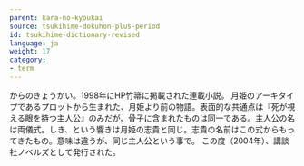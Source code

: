 ```yaml
---
parent: kara-no-kyoukai
source: tsukihime-dokuhon-plus-period
id: tsukihime-dictionary-revised
language: ja
weight: 17
category:
- term
---
```


からのきょうかい。1998年にHP竹箒に掲載された連載小説。
月姫のアーキタイプであるプロットから生まれた、月姫より前の物語。表面的な共通点は『死が視える眼を持つ主人公』のみだが、骨子に含まれたものは同一である。主人公の名は両儀式。しき、という響きは月姫の志貴と同じ。志貴の名前はこの式からもってきたもの。意味は違うが、同じ主人公という事で。
この度（2004年）、講談社ノベルズとして発行された。
